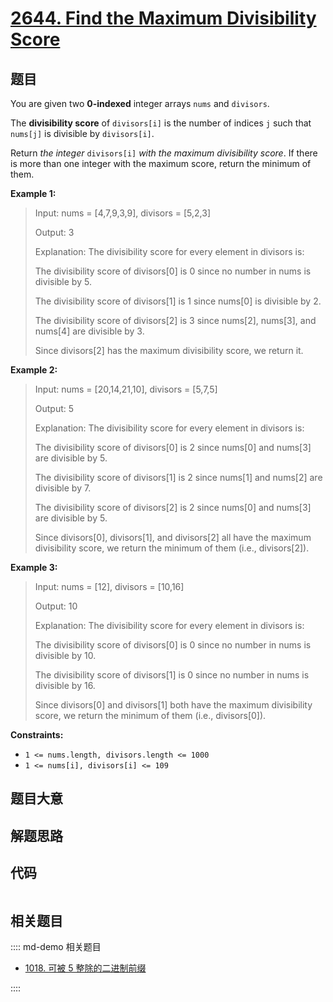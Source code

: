 # [2644. Find the Maximum Divisibility Score](https://leetcode.com/problems/find-the-maximum-divisibility-score/)

## 题目

You are given two **0-indexed** integer arrays `nums` and `divisors`.

The **divisibility score** of `divisors[i]` is the number of indices `j` such
that `nums[j]` is divisible by `divisors[i]`.

Return _the integer_ `divisors[i]` _with the maximum divisibility score_. If
there is more than one integer with the maximum score, return the minimum of
them.



**Example 1:**

> Input: nums = [4,7,9,3,9], divisors = [5,2,3]
> 
> Output: 3
> 
> Explanation: The divisibility score for every element in divisors is:
> 
> The divisibility score of divisors[0] is 0 since no number in nums is divisible by 5.
> 
> The divisibility score of divisors[1] is 1 since nums[0] is divisible by 2.
> 
> The divisibility score of divisors[2] is 3 since nums[2], nums[3], and nums[4] are divisible by 3.
> 
> Since divisors[2] has the maximum divisibility score, we return it.

**Example 2:**

> Input: nums = [20,14,21,10], divisors = [5,7,5]
> 
> Output: 5
> 
> Explanation: The divisibility score for every element in divisors is:
> 
> The divisibility score of divisors[0] is 2 since nums[0] and nums[3] are divisible by 5.
> 
> The divisibility score of divisors[1] is 2 since nums[1] and nums[2] are divisible by 7.
> 
> The divisibility score of divisors[2] is 2 since nums[0] and nums[3] are divisible by 5.
> 
> Since divisors[0], divisors[1], and divisors[2] all have the maximum divisibility score, we return the minimum of them (i.e., divisors[2]).

**Example 3:**

> Input: nums = [12], divisors = [10,16]
> 
> Output: 10
> 
> Explanation: The divisibility score for every element in divisors is:
> 
> The divisibility score of divisors[0] is 0 since no number in nums is divisible by 10.
> 
> The divisibility score of divisors[1] is 0 since no number in nums is divisible by 16.
> 
> Since divisors[0] and divisors[1] both have the maximum divisibility score, we return the minimum of them (i.e., divisors[0]).

**Constraints:**

  * `1 <= nums.length, divisors.length <= 1000`
  * `1 <= nums[i], divisors[i] <= 109`


## 题目大意

## 解题思路

## 代码

```javascript

```

## 相关题目

:::: md-demo 相关题目
- [1018. 可被 5 整除的二进制前缀](https://leetcode.com/problems/binary-prefix-divisible-by-5)

::::
